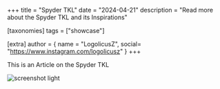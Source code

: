 +++
title = "Spyder TKL"
date = "2024-04-21"
description = "Read more about the Spyder TKL and its Inspirations"

[taxonomies]
tags = ["showcase"]

[extra]
author = { name = "LogolicusZ", social= "https://www.instagram.com/logolicusz" }
+++

This is an Article on the Spyder TKL 


![screenshot light](/imgs/Spyder-article/car1.jpg)


